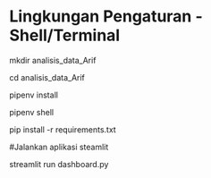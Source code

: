 # Lingkungan Pengaturan - Shell/Terminal

mkdir analisis_data_Arif

cd analisis_data_Arif

pipenv install

pipenv shell

pip install -r requirements.txt

#Jalankan aplikasi steamlit


streamlit run dashboard.py
